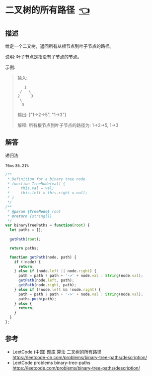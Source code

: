 # <a id="binaryTreePaths"></a>二叉树的所有路径&nbsp;&nbsp;[:point_left:][readme.problemSet.algorithm.binaryTreePaths] #

## 描述 ##

给定一个二叉树，返回所有从根节点到叶子节点的路径。

说明: 叶子节点是指没有子节点的节点。

示例:

> 输入:
> ```
>    1
>  /   \
> 2     3
>  \
>   5
> ```
> 输出: ["1->2->5", "1->3"]
>
> 解释: 所有根节点到叶子节点的路径为: 1->2->5, 1->3

## 解答 ##

递归法

`76ms` `86.21%`

```javascript
/**
 * Definition for a binary tree node.
 * function TreeNode(val) {
 *     this.val = val;
 *     this.left = this.right = null;
 * }
 */
/**
 * @param {TreeNode} root
 * @return {string[]}
 */
var binaryTreePaths = function(root) {
  let paths = [];
  
  getPath(root);

  return paths;

  function getPath(node, path) {
    if (!node) {
      return;
    } else if (node.left || node.right) {
      path = path ? path + '->' + node.val : String(node.val);
      getPath(node.left, path);
      getPath(node.right, path);
    } else if (!node.left && !node.right) {
      path = path ? path + '->' + node.val : String(node.val);
      paths.push(path);
    } else {
      return;
    }
  }
};
```

## 参考 ##

* LeetCode (中国) 题库 算法 二叉树的所有路径  
  <https://leetcode-cn.com/problems/binary-tree-paths/description/>
* LeetCode problems binary-tree-paths  
  <https://leetcode.com/problems/binary-tree-paths/description/>

<!-- 链接 开始 -->
[readme.problemSet.algorithm.binaryTreePaths]: ../../README.md#problemSet.algorithm.binaryTreePaths "README"
<!-- 链接 结束 -->
